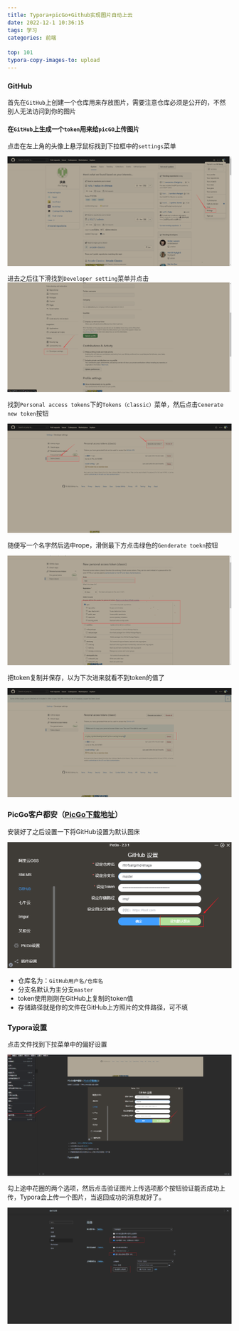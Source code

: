 ```yaml
---
title: Typora+picGo+Github实现图片自动上云
date: 2022-12-1 10:36:15
tags: 学习
categories: 前端

top: 101
typora-copy-images-to: upload
---
```


### GitHub

首先在`GitHub`上创建一个仓库用来存放图片，需要注意仓库必须是公开的，不然别人无法访问到你的图片
<!--more-->
#### 在`GitHub`上生成一个`token`用来给`picGO`上传图片

点击在左上角的头像上悬浮鼠标找到下拉框中的`settings`菜单

![image-20221213142347612](https://raw.githubusercontent.com/rht-fsang/md-image/master/img/image-20221213142347612.png)

进去之后往下滑找到`Developer setting`菜单并点击![image-20221213142704198](https://raw.githubusercontent.com/rht-fsang/md-image/master/img/image-20221213142704198.png)

找到`Personal access tokens`下的`Tokens（classic）`菜单，然后点击`Cenerate new token`按钮

![image-20221213143024388](https://raw.githubusercontent.com/rht-fsang/md-image/master/img/image-20221213143024388.png)

随便写一个名字然后选中rope，滑倒最下方点击绿色的`Genderate toekn`按钮

![image-20221213143231493](https://raw.githubusercontent.com/rht-fsang/md-image/master/img/image-20221213143231493.png)

把token复制并保存，以为下次进来就看不到token的值了

![image-20221213143346949](https://raw.githubusercontent.com/rht-fsang/md-image/master/img/image-20221213143346949.png)

### PicGo客户都安（[PicGo下载地址](https://link.juejin.cn/?target=https%3A%2F%2Fgithub.com%2FMolunerfinn%2Fpicgo%2Freleases)）

安装好了之后设置一下将GitHub设置为默认图床

![image-20221213143852918](https://raw.githubusercontent.com/rht-fsang/md-image/master/img/image-20221213143852918.png)

- 仓库名为：`GitHub用户名/仓库名`
- 分支名默认为主分支`master`
- token使用刚刚在GitHub上复制的token值
- 存储路径就是你的文件在GitHub上方照片的文件路径，可不填

### Typora设置

点击文件找到下拉菜单中的偏好设置

![image-20221213144346349](https://raw.githubusercontent.com/rht-fsang/md-image/master/img/image-20221213144346349.png)

勾上途中花圈的两个选项，然后点击验证图片上传选项那个按钮验证能否成功上传，Typora会上传一个图片，当返回成功的消息就好了。

![image-20221213145041883](https://raw.githubusercontent.com/rht-fsang/md-image/master/img/image-20221213145041883.png)

